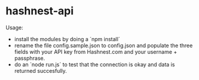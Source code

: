 # hashnest-api

Usage:
- install the modules by doing a ´npm install´
- rename the file config.sample.json to config.json and populate the three fields with your API key from Hashnest.com and your username + passphrase.
- do an ´node run.js´ to test that the connection is okay and data is returned succesfully.